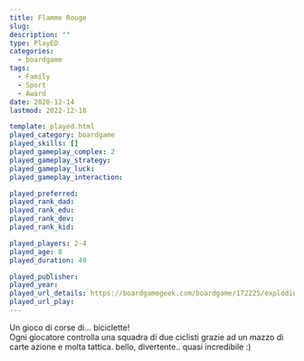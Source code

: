 ```yaml
---
title: Flamme Rouge
slug: 
description: ""
type: PlayED
categories:
  - boardgame
tags:
  - Family
  - Sport
  - Award
date: 2020-12-14
lastmod: 2022-12-18

template: played.html
played_category: boardgame
played_skills: []
played_gameplay_complex: 2
played_gameplay_strategy:
played_gameplay_luck:
played_gameplay_interaction:

played_preferred:
played_rank_dad: 
played_rank_edu: 
played_rank_dev: 
played_rank_kid: 

played_players: 2-4
played_age: 8
played_duration: 40

played_publisher: 
played_year: 
played_url_details: https://boardgamegeek.com/boardgame/172225/exploding-kittens
played_url_play: 
---
```



Un gioco di corse di... biciclette!  
Ogni giocatore controlla una squadra di due ciclisti grazie ad un mazzo di carte azione e molta tattica.
bello, divertente.. quasi incredibile :)


